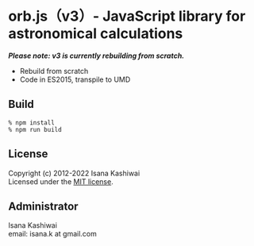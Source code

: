 # orb.js（v3）- JavaScript library for astronomical calculations

***Please note: v3 is currently rebuilding from scratch.***

- Rebuild from scratch
- Code in ES2015, transpile to UMD

## Build
```
% npm install
% npm run build
```

## License
 Copyright (c) 2012-2022 Isana Kashiwai  
 Licensed under the [MIT license](/MIT-LICENSE).

## Administrator
  Isana Kashiwai  
  email: isana.k at gmail.com
